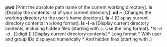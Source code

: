 **pwd** [Print the absolute path name of the current working directory].
**ls** [Display the contents list of your current directory].
**cd ~** [Changes the working directory to the user’s home directory].
**ls -l** [Display current directory contents in a long format].
**ls -l -a** [Display current directory contents, including hidden files (starting with .). Use the long format].
**ls -n -d .* [[:digit:]] [Display current directory contents]
	* Long format
	* With user and group IDs displayed numerically
	* And hidden files (starting with .)

